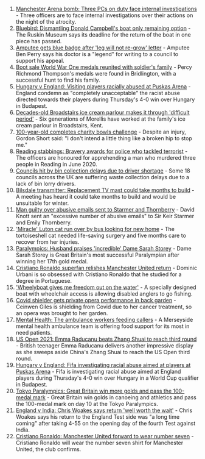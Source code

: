 1. [Manchester Arena bomb: Three PCs on duty face internal investigations](https://www.bbc.co.uk/news/uk-england-manchester-58428898?at_medium=RSS&at_campaign=KARANGA) - Three officers are to face internal investigations over their actions on the night of the atrocity.
2. [Bluebird: Dismantling Donald Campbell's boat only remaining option](https://www.bbc.co.uk/news/uk-england-cumbria-58424668?at_medium=RSS&at_campaign=KARANGA) - The Ruskin Museum says its deadline for the return of the boat in one piece has passed.
3. [Amputee gets blue badge after 'leg will not re-grow' letter](https://www.bbc.co.uk/news/uk-england-hereford-worcester-58408501?at_medium=RSS&at_campaign=KARANGA) - Amputee Ben Perry says his doctor is a "legend" for writing to a council to support his appeal.
4. [Boot sale World War One medals reunited with soldier's family](https://www.bbc.co.uk/news/uk-england-humber-58426156?at_medium=RSS&at_campaign=KARANGA) - Percy Richmond Thompson's medals were found in Bridlington, with a successful hunt to find his family.
5. [Hungary v England: Visiting players racially abused at Puskas Arena](https://www.bbc.co.uk/sport/football/58428699?at_medium=RSS&at_campaign=KARANGA) - England condemn as "completely unacceptable" the racist abuse directed towards their players during Thursday's 4-0 win over Hungary in Budapest.
6. [Decades-old Broadstairs ice cream parlour makes it through 'difficult period'](https://www.bbc.co.uk/news/uk-england-kent-58423212?at_medium=RSS&at_campaign=KARANGA) - Six generations of Morellis have worked at the family's ice cream parlour in Broadstairs, Kent.
7. [100-year-old completes charity bowls challenge](https://www.bbc.co.uk/news/uk-england-devon-58423202?at_medium=RSS&at_campaign=KARANGA) - Despite an injury, Gordon Short said: "I don't intend a little thing like a broken hip to stop me."
8. [Reading stabbings: Bravery awards for police who tackled terrorist](https://www.bbc.co.uk/news/uk-england-berkshire-58423422?at_medium=RSS&at_campaign=KARANGA) - The officers are honoured for apprehending a man who murdered three people in Reading in June 2020.
9. [Councils hit by bin collection delays due to driver shortage](https://www.bbc.co.uk/news/business-58424343?at_medium=RSS&at_campaign=KARANGA) - Some 18 councils across the UK are suffering waste collection delays due to a lack of bin lorry drivers.
10. [Bilsdale transmitter: Replacement TV mast could take months to build](https://www.bbc.co.uk/news/uk-england-tees-58431922?at_medium=RSS&at_campaign=KARANGA) - A meeting has heard it could take months to build and would be unsuitable for winter.
11. [Man guilty over abusive emails sent to Starmer and Thornberry](https://www.bbc.co.uk/news/uk-england-london-58428087?at_medium=RSS&at_campaign=KARANGA) - David Knott sent an "excessive number of abusive emails" to Sir Keir Starmer and Emily Thornberry.
12. ['Miracle' Luton cat run over by bus looking for new home](https://www.bbc.co.uk/news/uk-england-beds-bucks-herts-58426829?at_medium=RSS&at_campaign=KARANGA) - The tortoiseshell cat needed life-saving surgery and five months care to recover from her injuries.
13. [Paralympics: Husband praises 'incredible' Dame Sarah Storey](https://www.bbc.co.uk/news/uk-england-manchester-58424306?at_medium=RSS&at_campaign=KARANGA) - Dame Sarah Storey is Great Britain's most successful Paralympian after winning her 17th gold medal.
14. [Cristiano Ronaldo superfan relishes Manchester United return](https://www.bbc.co.uk/news/uk-england-manchester-58424043?at_medium=RSS&at_campaign=KARANGA) - Dominic Urbani is so obsessed with Cristiano Ronaldo that he studied for a degree in Portuguese.
15. ['Wheelyboat gives me freedom out on the water'](https://www.bbc.co.uk/news/uk-england-northamptonshire-58423442?at_medium=RSS&at_campaign=KARANGA) - A specially designed boat with wheelchair access is allowing disabled anglers to go fishing.
16. [Covid shielder gets private opera performance in back garden](https://www.bbc.co.uk/news/uk-england-london-58414445?at_medium=RSS&at_campaign=KARANGA) - Ceinwen Giles is shielding from Covid due to her cancer treatment, so an opera was brought to her garden.
17. [Mental Health: The ambulance workers feeding callers](https://www.bbc.co.uk/news/stories-58412481?at_medium=RSS&at_campaign=KARANGA) - A Merseyside mental health ambulance team is offering food support for its most in need patients.
18. [US Open 2021: Emma Raducanu beats Zhang Shuai to reach third round](https://www.bbc.co.uk/sport/tennis/58427963?at_medium=RSS&at_campaign=KARANGA) - British teenager Emma Raducanu delivers another impressive display as she sweeps aside China's Zhang Shuai to reach the US Open third round.
19. [Hungary v England: Fifa investigating racial abuse aimed at players at Puskas Arena](https://www.bbc.co.uk/sport/football/58432092?at_medium=RSS&at_campaign=KARANGA) - Fifa is investigating racial abuse aimed at England players during Thursday's 4-0 win over Hungary in a World Cup qualifier in Budapest.
20. [Tokyo Paralympics: Great Britain win more golds and pass the 100-medal mark](https://www.bbc.co.uk/sport/disability-sport/58431290?at_medium=RSS&at_campaign=KARANGA) - Great Britain win golds in canoeing and athletics and pass the 100-medal mark on day 10 at the Tokyo Paralympics.
21. [England v India: Chris Woakes says return 'well worth the wait'](https://www.bbc.co.uk/sport/cricket/58428353?at_medium=RSS&at_campaign=KARANGA) - Chris Woakes says his return to the England Test side was "a long time coming" after taking 4-55 on the opening day of the fourth Test against India.
22. [Cristiano Ronaldo: Manchester United forward to wear number seven](https://www.bbc.co.uk/sport/football/58426526?at_medium=RSS&at_campaign=KARANGA) - Cristiano Ronaldo will wear the number seven shirt for Manchester United, the club confirms.
